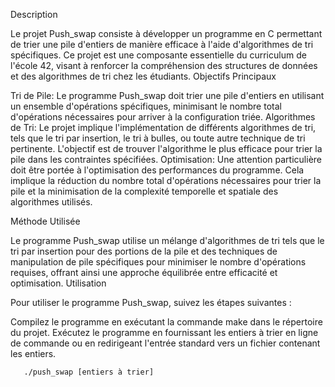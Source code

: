 Description

Le projet Push_swap consiste à développer un programme en C permettant de trier une pile d'entiers de manière efficace à l'aide d'algorithmes de tri spécifiques. Ce projet est une composante essentielle du curriculum de l'école 42, visant à renforcer la compréhension des structures de données et des algorithmes de tri chez les étudiants.
Objectifs Principaux

Tri de Pile: Le programme Push_swap doit trier une pile d'entiers en utilisant un ensemble d'opérations spécifiques, minimisant le nombre total d'opérations nécessaires pour arriver à la configuration triée.
Algorithmes de Tri: Le projet implique l'implémentation de différents algorithmes de tri, tels que le tri par insertion, le tri à bulles, ou toute autre technique de tri pertinente. L'objectif est de trouver l'algorithme le plus efficace pour trier la pile dans les contraintes spécifiées.
Optimisation: Une attention particulière doit être portée à l'optimisation des performances du programme. Cela implique la réduction du nombre total d'opérations nécessaires pour trier la pile et la minimisation de la complexité temporelle et spatiale des algorithmes utilisés.

Méthode Utilisée

Le programme Push_swap utilise un mélange d'algorithmes de tri tels que le tri par insertion pour des portions de la pile et des techniques de manipulation de pile spécifiques pour minimiser le nombre d'opérations requises, offrant ainsi une approche équilibrée entre efficacité et optimisation.
Utilisation

Pour utiliser le programme Push_swap, suivez les étapes suivantes :

Compilez le programme en exécutant la commande make dans le répertoire du projet.
Exécutez le programme en fournissant les entiers à trier en ligne de commande ou en redirigeant l'entrée standard vers un fichier contenant les entiers.
```
   ./push_swap [entiers à trier]
```
